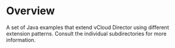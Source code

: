# Overview

A set of Java examples that extend vCloud Director using different extension patterns. Consult the individual subdirectories for more information.
